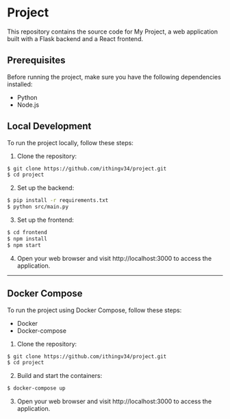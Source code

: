 # Project 

This repository contains the source code for My Project, a web application built with a Flask backend and a React frontend.

## Prerequisites

Before running the project, make sure you have the following dependencies installed:

- Python
- Node.js

## Local Development

To run the project locally, follow these steps:

1. Clone the repository:

```bash
$ git clone https://github.com/ithingv34/project.git
$ cd project
```

2. Set up the backend:

```bash
$ pip install -r requirements.txt
$ python src/main.py
```

3. Set up the frontend:

```bash
$ cd frontend
$ npm install
$ npm start
```

4. Open your web browser and visit http://localhost:3000 to access the application.

---

## Docker Compose

To run the project using Docker Compose, follow these steps:

- Docker
- Docker-compose

1. Clone the repository:

```bash
$ git clone https://github.com/ithingv34/project.git
$ cd project
```

2. Build and start the containers:

```bash
$ docker-compose up
```

3. Open your web browser and visit http://localhost:3000 to access the application.

